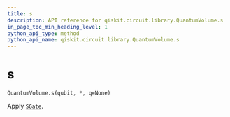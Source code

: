 ```yaml
---
title: s
description: API reference for qiskit.circuit.library.QuantumVolume.s
in_page_toc_min_heading_level: 1
python_api_type: method
python_api_name: qiskit.circuit.library.QuantumVolume.s
---
```


# s

<span id="qiskit.circuit.library.QuantumVolume.s" />

`QuantumVolume.s(qubit, *, q=None)`

Apply [`SGate`](qiskit.circuit.library.SGate "qiskit.circuit.library.SGate").

